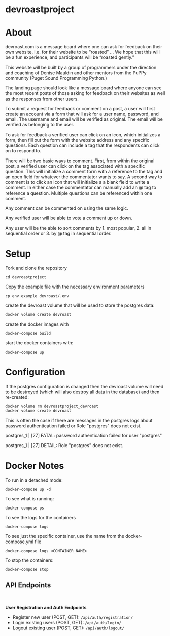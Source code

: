 # devroastproject

# About

devroast.com is a message board where one can ask for feedback on their own website, i.e. for their website to be “roasted” ... We hope that this will be a fun experience, and participants will be “roasted gently.”

This website will be built by a group of programmers under the direction and coaching of Denise Mauldin and other mentors from the PuPPy community (Puget Sound Programming Python.)

The landing page should look like a message board where anyone can see the most recent posts of those asking for feedback on their websites as well as the responses from other users.

To submit a request for feedback or comment on a post, a user will first create an account via a form that will ask for a user name, password, and email. The username and email will be verified as original. The email will be verified as belonging to the user.

To ask for feedback a verified user can click on an icon, which initializes a form, then fill out the form with the website address and any specific questions. Each question can include a tag that the respondents can click on to respond to.

There will be two basic ways to comment. First, from within the original post, a verified user can click on the tag associated with a specific question. This will initialize a comment form with a reference to the tag and an open field for whatever the commentator wants to say. A second way to comment is to click an icon that will initialize a a blank field to write a comment. In either case the commentator can manually add an @ tag to reference a question. Multiple questions can be referenced within one comment.

Any comment can be commented on using the same logic.

Any verified user will be able to vote a comment up or down.

Any user will be the able to sort comments by 1. most popular, 2. all in sequential order or 3. by @ tag in sequential order.

# Setup

Fork and clone the repository

```
cd devroastproject
```

Copy the example file with the necessary environment parameters
```
cp env.example devroast/.env
```

create the devroast volume that will be used to store the postgres data:

```
docker volume create devroast
```

create the docker images with
```
docker-compose build
```

start the docker containers with:
```
docker-compose up
```

# Configuration

If the postgres configuration is changed then the devroast volume will
need to be destroyed (which will also destroy all data in the database)
and then re-created:

```
docker volume rm devroastproject_devroast
docker volume create devroast
```

This is often the case if there are messages in the postgres logs about
password authentication failed or Role "postgres" does not exist.

postgres_1  | [27] FATAL:  password authentication failed for user "postgres"

postgres_1  | [27] DETAIL:  Role "postgres" does not exist.

# Docker Notes
To run in a detached mode:

```
docker-compose up -d
```

To see what is running:

```
docker-compose ps
```

To see the logs for the containers

```
docker-compose logs
```

To see just the specific container, use the name from the docker-compose.yml file

```
docker-compose logs <CONTAINER_NAME>
```

To stop the containers:

```
docker-compose stop
```

## API Endpoints

<br>

**User Registration and Auth Endpoints**

- Register new user (POST, GET): `/api/auth/registration/`
- Login existing users (POST, GET): `/api/auth/login/`
- Logout existing user (POST, GET): `/api/auth/logout/`

